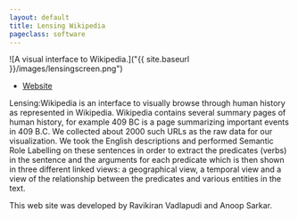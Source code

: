 ```yaml
---
layout: default
title: Lensing Wikipedia
pageclass: software
---
```


![A visual interface to Wikipedia.]("{{ site.baseurl }}/images/lensingscreen.png")

-   [Website](http://lensingwikipedia.cs.sfu.ca)

Lensing:Wikipedia is an interface to visually browse through human history as represented in Wikipedia. Wikipedia contains several summary pages of human history, for example 409 BC is a page summarizing important events in 409 B.C. We collected about 2000 such URLs as the raw data for our visualization. We took the English descriptions and performed Semantic Role Labelling on these sentences in order to extract the predicates (verbs) in the sentence and the arguments for each predicate which is then shown in three different linked views: a geographical view, a temporal view and a view of the relationship between the predicates and various entities in the text.

This web site was developed by Ravikiran Vadlapudi and Anoop Sarkar.
